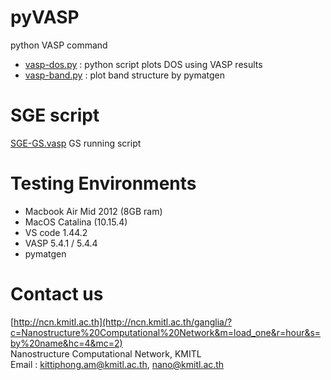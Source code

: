 # pyVASP
python VASP command

- [vasp-dos.py](https://github.com/kittiphong-am/pyVASP/blob/master/vasp-dos.py) : python script plots DOS using VASP results
- [vasp-band.py](https://github.com/kittiphong-am/pyVASP/blob/master/vasp-band.py) : plot band structure by pymatgen


# SGE script
[SGE-GS.vasp](https://github.com/kittiphong-am/pyVASP/blob/master/VASP-GS.sge) GS running script


# Testing Environments
- Macbook Air Mid 2012 (8GB ram)
- MacOS Catalina (10.15.4)
- VS code 1.44.2
- VASP 5.4.1 / 5.4.4
- pymatgen 


# Contact us
[http://ncn.kmitl.ac.th](http://ncn.kmitl.ac.th/ganglia/?c=Nanostructure%20Computational%20Network&m=load_one&r=hour&s=by%20name&hc=4&mc=2)<br>
Nanostructure Computational Network, KMITL<br>
Email : kittiphong.am@kmitl.ac.th, nano@kmitl.ac.th
